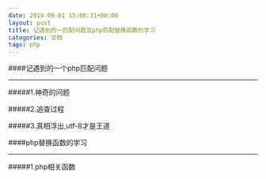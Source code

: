 ```yaml
---
date: 2014-09-01 15:08:31+00:00
layout: post
title: 记遇到的一匹配问题及php匹配替换函数的学习
categories: 文档
tags: php
---
```


####记遇到的一个php匹配问题


----------

#####1.神奇的问题



#####2.追查过程



#####3.真相浮出,utf-8才是王道


####php替换函数的学习




----------

#####1.php相关函数
